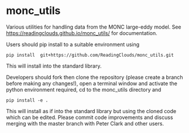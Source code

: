 # monc_utils
Various utilities for handling data from the MONC large-eddy model.
See https://readingclouds.github.io/monc_utils/ for documentation.

Users should pip install to a suitable environment using

    pip install  git+https://github.com/ReadingClouds/monc_utils.git

This will install into the standard library.

Developers should fork then clone the repository (please create a branch before making 
any changes!), open a terminal window and activate the python environment 
required, cd to the monc_utils directory and

    pip install -e .

This will install as if into the standard library but using the cloned code 
which can be edited. Please commit code improvements and discuss merging with 
the master branch with Peter Clark and other users.
